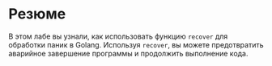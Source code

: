 # Резюме

В этом лабе вы узнали, как использовать функцию `recover` для обработки паник в Golang. Используя `recover`, вы можете предотвратить аварийное завершение программы и продолжить выполнение кода.
